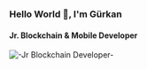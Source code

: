 

### Hello World 👾, I'm Gürkan
#### Jr. Blockchain & Mobile Developer
![-Jr Blockchain Developer-](https://cdnb.artstation.com/p/assets/images/images/017/432/359/original/alex-ray-efo9odi.gif?1555967938)












